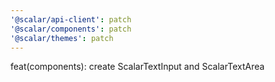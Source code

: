```yaml
---
'@scalar/api-client': patch
'@scalar/components': patch
'@scalar/themes': patch
---
```


feat(components): create ScalarTextInput and ScalarTextArea
